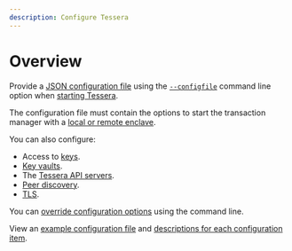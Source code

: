 ```yaml
---
description: Configure Tessera
---
```


# Overview

Provide a [JSON configuration file] using the [`--configfile`](../../Reference/CLI/CLI-Syntax.md#configfile)
command line option when [starting Tessera].

The configuration file must contain the options to start the transaction manager with a
[local or remote enclave](Enclave.md).

You can also configure:

- Access to [keys](Keys/Overview.md).
- [Key vaults](KeyVault/Azure-Key-Vault.md).
- The [Tessera API servers](TesseraAPI.md).
- [Peer discovery](Peer-discovery.md).
- [TLS](TLS.md).

You can [override configuration options](Override-config.md) using the command line.

View an [example configuration file](../../Reference/SampleConfiguration.md#example-configuration-file) and
[descriptions for each configuration item](../../Reference/SampleConfiguration.md#configuration-items).

[JSON configuration file]: ../../Reference/SampleConfiguration.md
[starting Tessera]: ../Get-started/Start-Tessera.md
